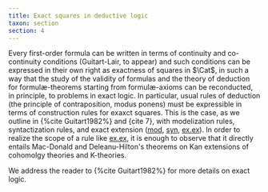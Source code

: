 ```yaml
---
title: Exact squares in deductive logic
taxon: section
section: 4
---
```


Every first-order formula can be written in terms of continuity and co-continuity conditions (Guitart-Lair, to appear) and such conditions can be expressed in their own right as exactness of squares in $\Cat$, in such a way that the study of the validity of formulas and the theory of deduction for formulæ-theorems starting from formulæ-axioms can be reconducted, in principle, to problems in exact logic. In particular, usual rules of deduction (the principle of contraposition, modus ponens) must be expressible in terms of construction rules for exaxct squares. This is the case, as we outline in {%cite Guitart1982%} and {cite 7}, with modelization rules, syntactization rules, and exact extension (<ins>mod</ins>, <ins>syn</ins>, <ins>ex.ex</ins>). In order to realize the scope of a rule like <ins>ex.ex</ins>, it is enough to observe that it directly entails Mac-Donald and Deleanu-Hilton's theorems on Kan extensions of cohomolgy theories and K-theories.

We address the reader to {%cite Guitart1982%} for more details on exact logic.